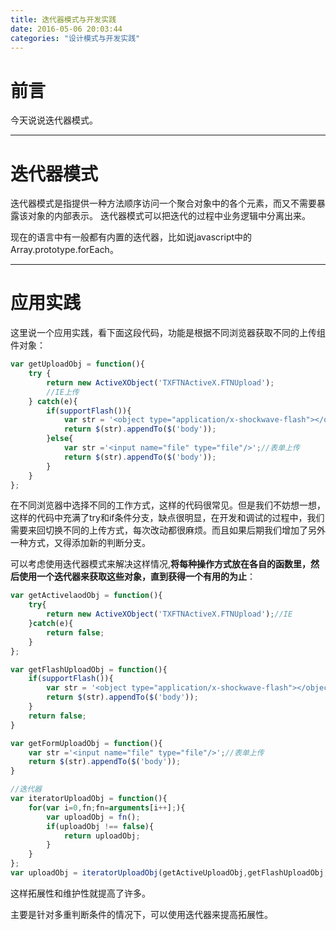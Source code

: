 ```yaml
---
title: 迭代器模式与开发实践
date: 2016-05-06 20:03:44
categories: "设计模式与开发实践"
---
```


# **前言**

今天说说迭代器模式。

---

# **迭代器模式**

迭代器模式是指提供一种方法顺序访问一个聚合对象中的各个元素，而又不需要暴露该对象的内部表示。
迭代器模式可以把迭代的过程中业务逻辑中分离出来。

现在的语言中有一般都有内置的迭代器，比如说javascript中的Array.prototype.forEach。


---

# **应用实践**

这里说一个应用实践，看下面这段代码，功能是根据不同浏览器获取不同的上传组件对象：
``` javascript
var getUploadObj = function(){
    try {
        return new ActiveXObject('TXFTNActiveX.FTNUpload');
        //IE上传
    } catch(e){
        if(supportFlash()){
            var str = '<object type="application/x-shockwave-flash"></object>';
            return $(str).appendTo($('body'));
        }else{
            var str ='<input name="file" type="file"/>';//表单上传
            return $(str).appendTo($('body'));
        }
    }
};

```

在不同浏览器中选择不同的工作方式，这样的代码很常见。但是我们不妨想一想，这样的代码中充满了try和if条件分支，缺点很明显，在开发和调试的过程中，我们需要来回切换不同的上传方式，每次改动都很麻烦。而且如果后期我们增加了另外一种方式，又得添加新的判断分支。

可以考虑使用迭代器模式来解决这样情况,**将每种操作方式放在各自的函数里，然后使用一个迭代器来获取这些对象，直到获得一个有用的为止**：

``` javascript
var getActivelaodObj = function(){
    try{
        return new ActiveXObject('TXFTNActiveX.FTNUpload');//IE
    }catch(e){
        return false;
    }
};

var getFlashUploadObj = function(){
    if(supportFlash()){
        var str = '<object type="application/x-shockwave-flash"></object>';
        return $(str).appendTo($('body'));
    }
    return false;
}

var getFormUploadObj = function(){
    var str ='<input name="file" type="file"/>';//表单上传
    return $(str).appendTo($('body'));
}

//迭代器
var iteratorUploadObj = function(){
    for(var i=0,fn;fn=arguments[i++];){
        var uploadObj = fn();
        if(uploadObj !== false){
            return uploadObj;
        }
    }
};
var uploadObj = iteratorUploadObj(getActiveUploadObj,getFlashUploadObj,getFormUploadObj);

```

这样拓展性和维护性就提高了许多。

主要是针对多重判断条件的情况下，可以使用迭代器来提高拓展性。

